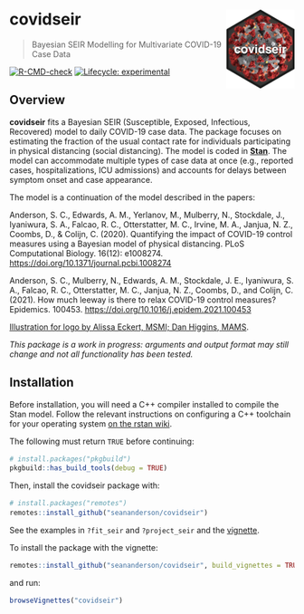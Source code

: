 # covidseir <img src='man/figures/covidseir-logo.png' align="right" height="139" />

> Bayesian SEIR Modelling for Multivariate COVID-19 Case Data

<!-- badges: start -->
[![R-CMD-check](https://github.com/seananderson/covidseir/workflows/R-CMD-check/badge.svg)](https://github.com/seananderson/covidseir/actions)
[![Lifecycle: experimental](https://img.shields.io/badge/lifecycle-experimental-orange.svg)](https://www.tidyverse.org/lifecycle/#experimental)
<!-- badges: end -->

## Overview

**covidseir** fits a Bayesian SEIR (Susceptible, Exposed, Infectious, Recovered)
model to daily COVID-19 case data. The package focuses on estimating the
fraction of the usual contact rate for individuals participating in physical
distancing (social distancing). The model is coded in
[**Stan**](https://mc-stan.org/). The model can accommodate multiple types of
case data at once (e.g., reported cases, hospitalizations, ICU admissions) and
accounts for delays between symptom onset and case appearance.

The model is a continuation of the model described in the papers:

Anderson, S. C., Edwards, A. M., Yerlanov, M., Mulberry, N., Stockdale, J., Iyaniwura, S. A., Falcao, R. C., Otterstatter, M. C., Irvine, M. A., Janjua, N. Z., Coombs, D., & Colijn, C. (2020). Quantifying the impact of COVID-19 control measures using a Bayesian model of physical distancing. PLoS Computational Biology. 16(12): e1008274. https://doi.org/10.1371/journal.pcbi.1008274

Anderson, S. C., Mulberry, N., Edwards, A. M., Stockdale, J. E., Iyaniwura, S. A., Falcao, R. C., Otterstatter, M. C., Janjua, N. Z., Coombs, D., and Colijn, C. (2021). How much leeway is there to relax COVID-19 control measures? Epidemics. 100453. https://doi.org/10.1016/j.epidem.2021.100453

[Illustration for logo by Alissa Eckert, MSMI; Dan Higgins, MAMS](https://phil.cdc.gov/Details.aspx?pid=23311).

*This package is a work in progress: arguments and output format may still change and not all functionality has been tested.*

## Installation

Before installation, you will need a C++ compiler installed to compile the Stan model. Follow the relevant instructions on configuring a C++ toolchain for your operating system [on the rstan wiki](https://github.com/stan-dev/rstan/wiki/RStan-Getting-Started).

The following must return `TRUE` before continuing:

```r
# install.packages("pkgbuild")
pkgbuild::has_build_tools(debug = TRUE)
```

Then, install the covidseir package with:

```r
# install.packages("remotes")
remotes::install_github("seananderson/covidseir")
```

See the examples in `?fit_seir` and `?project_seir` and the [vignette](https://seananderson.github.io/covidseir/articles/fitting-case-data.html).

To install the package with the vignette:

```r
remotes::install_github("seananderson/covidseir", build_vignettes = TRUE)
```

and run:

```r
browseVignettes("covidseir")
```
